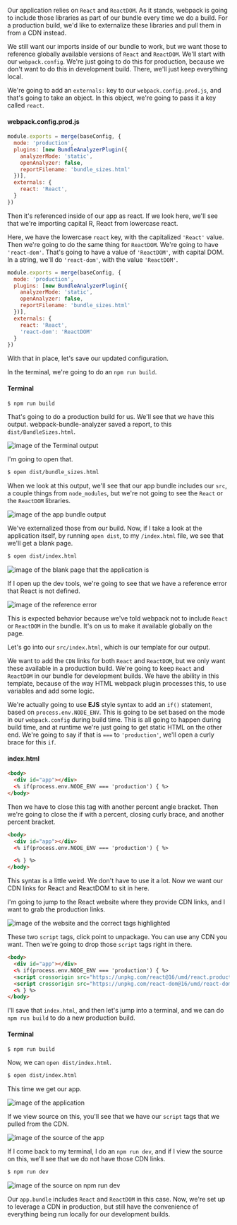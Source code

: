 Our application relies on `React` and `ReactDOM`. As it stands, webpack is going to include those libraries as part of our bundle every time we do a build. For a production build, we'd like to externalize these libraries and pull them in from a CDN instead. 

We still want our imports inside of our bundle to work, but we want those to reference globally available versions of `React` and `ReactDOM`. We'll start with our `webpack.config`. We're just going to do this for production, because we don't want to do this in development build. There, we'll just keep everything local. 

We're going to add an `externals:` key to our `webpack.config.prod.js`, and that's going to take an object. In this object, we're going to pass it a key called `react`.

#### webpack.config.prod.js
```js
module.exports = merge(baseConfig, {
  mode: 'production',
  plugins: [new BundleAnalyzerPlugin({
    analyzerMode: 'static',
    openAnalyzer: false,
    reportFilename: 'bundle_sizes.html'
  })],
  externals: {
    react: 'React',
  }
})
```

Then it's referenced inside of our app as react. If we look here, we'll see that we're importing capital R, React from lowercase react.

Here, we have the lowercase `react` key, with the capitalized `'React'` value. Then we're going to do the same thing for `ReactDOM`. We're going to have `'react-dom'`. That's going to have a value of `'ReactDOM'`, with capital DOM. In a string, we'll do `'react-dom'`, with the value `'ReactDOM'`.

```js
module.exports = merge(baseConfig, {
  mode: 'production',
  plugins: [new BundleAnalyzerPlugin({
    analyzerMode: 'static',
    openAnalyzer: false,
    reportFilename: 'bundle_sizes.html'
  })],
  externals: {
    react: 'React',
    'react-dom': 'ReactDOM'
  }
})
```
With that in place, let's save our updated configuration.

In the terminal, we're going to do an `npm run build`.

#### Terminal
```bash
$ npm run build
```

That's going to do a production build for us. We'll see that we have this output. webpack-bundle-analyzer saved a report, to this `dist/BundleSizes.html`.

![image of the Terminal output](http://res.cloudinary.com/dg3gyk0gu/image/upload/v1543654419/transcript-images/webpack-externalize-dependencies-to-be-loaded-via-cdn-with-webpack-termoutput.png)

I'm going to open that. 

```bash
$ open dist/bundle_sizes.html
```

When we look at this output, we'll see that our app bundle includes our `src`, a couple things from `node_modules`, but we're not going to see the `React` or the `ReactDOM` libraries.

![image of the app bundle output](http://res.cloudinary.com/dg3gyk0gu/image/upload/v1543654404/transcript-images/webpack-externalize-dependencies-to-be-loaded-via-cdn-with-webpack-bundleoutput.png)

We've externalized those from our build. Now, if I take a look at the application itself, by running `open dist`, to my `/index.html` file, we see that we'll get a blank page.

```bash
$ open dist/index.html
```

![image of the blank page that the application is](http://res.cloudinary.com/dg3gyk0gu/image/upload/v1543654380/transcript-images/webpack-externalize-dependencies-to-be-loaded-via-cdn-with-webpack-blank.png)

If I open up the dev tools, we're going to see that we have a reference error that React is not defined.

![image of the reference error](http://res.cloudinary.com/dg3gyk0gu/image/upload/v1543654395/transcript-images/webpack-externalize-dependencies-to-be-loaded-via-cdn-with-webpack-referror.png)

This is expected behavior because we've told webpack not to include `React` or `ReactDOM` in the bundle. It's on us to make it available globally on the page.

Let's go into our `src/index.html`, which is our template for our output.

We want to add the `CDN` links for both `React` and `ReactDOM`, but we only want these available in a production build. We're going to keep `React` and `ReactDOM` in our bundle for development builds. We have the ability in this template, because of the way HTML webpack plugin processes this, to use variables and add some logic.

We're actually going to use **EJS** style syntax to add an `if()` statement, based on `process.env.NODE_ENV`. This is going to be set based on the mode in our `webpack.config` during build time. This is all going to happen during build time, and at runtime we're just going to get static HTML on the other end. We're going to say if that is `===` to `'production'`, we'll open a curly brace for this `if`.

#### index.html
```html
<body>
  <div id="app"></div>
  <% if(process.env.NODE_ENV === 'production') { %>
</body>
```

Then we have to close this tag with another percent angle bracket. Then we're going to close the if with a percent, closing curly brace, and another percent bracket.

```html
<body>
  <div id="app"></div>
  <% if(process.env.NODE_ENV === 'production') { %>

  <% } %>
</body>
```
This syntax is a little weird. We don't have to use it a lot. Now we want our CDN links for React and ReactDOM to sit in here.

I'm going to jump to the React website where they provide CDN links, and I want to grab the production links.

![image of the website and the correct tags highlighted](http://res.cloudinary.com/dg3gyk0gu/image/upload/v1543654418/transcript-images/webpack-externalize-dependencies-to-be-loaded-via-cdn-with-webpack-website.png)

These two `script` tags, click point to unpackage. You can use any CDN you want. Then we're going to drop those `script` tags right in there.

```html
<body>
  <div id="app"></div>
  <% if(process.env.NODE_ENV === 'production') { %>
  <script crossorigin src="https://unpkg.com/react@16/umd/react.production.min.js"></script>
  <script crossorigin src="https://unpkg.com/react-dom@16/umd/react-dom.production.min.js"></script>
  <% } %>
</body>
```

I'll save that `index.html`, and then let's jump into a terminal, and we can do `npm run build` to do a new production build.

#### Terminal
```bash
$ npm run build
```

Now, we can `open dist/index.html`.

```bash
$ open dist/index.html
```

This time we get our app.

![image of the application](http://res.cloudinary.com/dg3gyk0gu/image/upload/v1543654381/transcript-images/webpack-externalize-dependencies-to-be-loaded-via-cdn-with-webpack-website1.png)

If we view source on this, you'll see that we have our `script` tags that we pulled from the CDN.

![image of the source of the app](http://res.cloudinary.com/dg3gyk0gu/image/upload/v1543654406/transcript-images/webpack-externalize-dependencies-to-be-loaded-via-cdn-with-webpack-website2.png)

If I come back to my terminal, I do an `npm run dev`, and if I view the source on this, we'll see that we do not have those CDN links.

```bash
$ npm run dev
```

![image of the source on npm run dev](http://res.cloudinary.com/dg3gyk0gu/image/upload/v1543654400/transcript-images/webpack-externalize-dependencies-to-be-loaded-via-cdn-with-webpack-website3.png)

Our `app.bundle` includes `React` and `ReactDOM` in this case. Now, we're set up to leverage a CDN in production, but still have the convenience of everything being run locally for our development builds.
